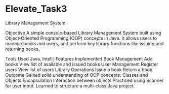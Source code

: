# Elevate_Task3
Library Management System

Objective
 A simple console-based Library Management System built using Object-Oriented Programming (OOP) concepts in Java. It allows users to manage books and users, and perform key library functions like issuing and returning books.

Tools Used
 Java, Intellij
Features Implemented
 Book Management
Add books
 View list of available and issued books
User Management
Register users
View list of users
Library Operations
 Issue a book
 Return a book
Outcome
 Gained solid understanding of OOP concepts:
 Classes and Objects
 Encapsulation
 Interaction between objects
 Practiced using Scanner for user input.
 Learned to structure a multi-class Java project.
